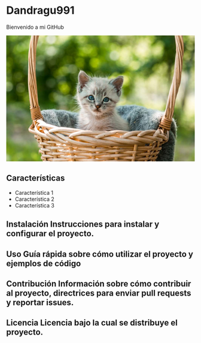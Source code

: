 # Dandragu991
Bienvenido a mi GitHub

![Imagen de Portadad](gatito.jpg)
## Características
- Característica 1
- Característica 2
- Característica 3

## Instalación Instrucciones para instalar y configurar el proyecto.

## Uso Guía rápida sobre cómo utilizar el proyecto y ejemplos de código
  
## Contribución Información sobre cómo contribuir al proyecto, directrices para enviar pull requests y reportar issues.
  
## Licencia Licencia bajo la cual se distribuye el proyecto.
